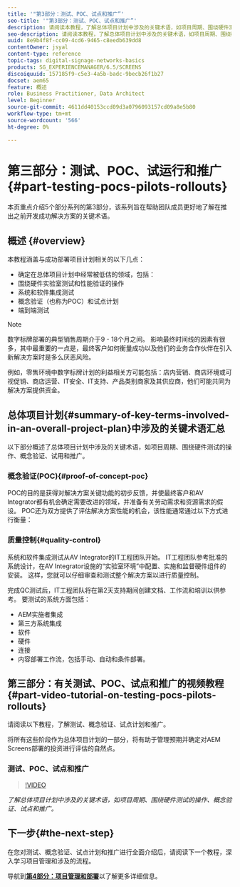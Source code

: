 ```yaml
---
title: '"第3部分：测试、POC、试点和推广”'
seo-title: '"第3部分：测试、POC、试点和推广”'
description: 请阅读本教程，了解总体项目计划中涉及的关键术语，如项目周期、围绕硬件测试的操作、概念验证、试用和推广。
seo-description: 请阅读本教程，了解总体项目计划中涉及的关键术语，如项目周期、围绕硬件测试的操作、概念验证、试用和推广。
uuid: 8e9b4f8f-cc09-4cd6-9465-c8eedb639dd8
contentOwner: jsyal
content-type: reference
topic-tags: digital-signage-networks-basics
products: SG_EXPERIENCEMANAGER/6.5/SCREENS
discoiquuid: 157185f9-c5e3-4a5b-badc-9becb26f1b27
docset: aem65
feature: 概述
role: Business Practitioner, Data Architect
level: Beginner
source-git-commit: 4611dd40153ccd09d3a0796093157cd09a8e5b80
workflow-type: tm+mt
source-wordcount: '566'
ht-degree: 0%

---
```



# 第三部分：测试、POC、试运行和推广{#part-testing-pocs-pilots-rollouts}

本页重点介绍5个部分系列的第3部分，该系列旨在帮助团队成员更好地了解在推出之前开发成功解决方案的关键术语。

## 概述 {#overview}

本教程涵盖与成功部署项目计划相关的以下几点：

* 确定在总体项目计划中经常被低估的领域，包括：
* 围绕硬件实验室测试和性能验证的操作
* 系统和软件集成测试
* 概念验证（也称为POC）和试点计划
* 端到端测试

>[!NOTE]
>
>数字标牌部署的典型销售周期介于9 - 18个月之间。 影响最终时间线的因素有很多，其中最重要的一点是，最终客户如何衡量成功以及他们的业务合作伙伴在引入新解决方案时是多么厌恶风险。

例如，零售环境中数字标牌计划的利益相关方可能包括：店内营销、商店环境或可视促销、商店运营、IT安全、IT支持、产品类别商家及其供应商，他们可能共同为解决方案提供资金。

## 总体项目计划{#summary-of-key-terms-involved-in-an-overall-project-plan}中涉及的关键术语汇总

以下部分概述了总体项目计划中涉及的关键术语，如项目周期、围绕硬件测试的操作、概念验证、试用和推广。

### 概念验证(POC){#proof-of-concept-poc}

POC的目的是获得对解决方案关键功能的初步反馈，并使最终客户和AV Integrator都有机会确定需要改进的领域，并准备有关劳动需求和资源需求的假设。 POC还为双方提供了评估解决方案性能的机会，该性能通常通过以下方式进行衡量：

### 质量控制{#quality-control}

系统和软件集成测试从AV Integrator的IT工程团队开始。 IT工程团队参考批准的系统设计，在AV Integrator设施的“实验室环境”中配置、实施和监督硬件组件的安装。 这样，您就可以仔细审查和测试整个解决方案以进行质量控制。

完成QC测试后，IT工程团队将在第2天支持期间创建文档、工作流和培训以供参考。 要测试的系统方面包括：

* AEM实施者集成
* 第三方系统集成
* 软件
* 硬件
* 连接
* 内容部署工作流，包括手动、自动和条件部署。

## 第三部分：有关测试、POC、试点和推广的视频教程{#part-video-tutorial-on-testing-pocs-pilots-rollouts}

请阅读以下教程，了解测试、概念验证、试点计划和推广。

将所有这些阶段作为总体项目计划的一部分，将有助于管理预期并确定对AEM Screens部署的投资进行评估的自然点。

### 测试、POC、试点和推广

>[!VIDEO](https://video.tv.adobe.com/v/28405)

*了解总体项目计划中涉及的关键术语，如项目周期、围绕硬件测试的操作、概念验证、试点和推广。*

## 下一步{#the-next-step}

在您对测试、概念验证、试点计划和推广进行全面介绍后，请阅读下一个教程，深入学习项目管理和涉及的流程。

导航到&#x200B;**[第4部分：项目管理和部署](project-management-and-deployment.md)**&#x200B;以了解更多详细信息。
